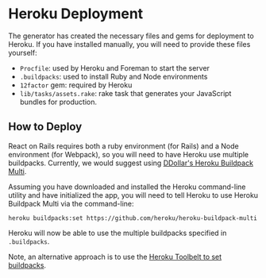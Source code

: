 # Heroku Deployment
The generator has created the necessary files and gems for deployment to Heroku. If you have installed manually, you will need to provide these files yourself:

+ `Procfile`: used by Heroku and Foreman to start the server
+ `.buildpacks`: used to install Ruby and Node environments
+ `12factor` gem: required by Heroku
+ `lib/tasks/assets.rake`: rake task that generates your JavaScript bundles for production.

## How to Deploy

React on Rails requires both a ruby environment (for Rails) and a Node environment (for Webpack), so you will need to have Heroku use multiple buildpacks. Currently, we would suggest using [DDollar's Heroku Buildpack Multi](https://github.com/ddollar/heroku-buildpack-multi).

Assuming you have downloaded and installed the Heroku command-line utility and have initialized the app, you will need to tell Heroku to use Heroku Buildpack Multi via the command-line:

```
heroku buildpacks:set https://github.com/heroku/heroku-buildpack-multi
```

Heroku will now be able to use the multiple buildpacks specified in `.buildpacks`. 

Note, an alternative approach is to use the [Heroku Toolbelt to set buildpacks](https://devcenter.heroku.com/articles/using-multiple-buildpacks-for-an-app).
